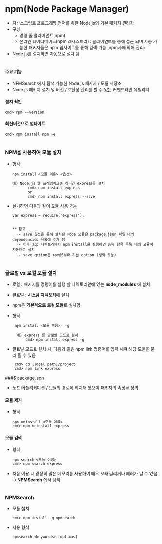 # npm(Node Package Manager)
   - 자바스크립트 프로그래밍 언어를 위한 Node.js의 기본 패키지 관리자
   - 구성 
     - 명령 줄 클라이언트(npm) 
     - 온라인 데이터베이스(npm 레지스트리) : 클라이언트를 통해 접근 되며 사용 가능한 패키지들은 npm 웹사이트를 통해 검색 가능 (npm사에 의해 관리)
   - Node.js를 설치하면 자동으로 설치 됨

 #   
 #### 주요 기능
  - NPMSearch 에서 탐색 가능한 Node.js 패키지 / 모듈 저장소
  - Node.js 패키지 설치 및 버전 / 호환성 관리를 할 수 있는 커맨드라인 유틸리티


#### 설치 확인

    cmd> npm --version



#### 최신버전으로 업데이트
  
    cmd> npm install npm -g


#
### NPM을 사용하여 모듈 설치
   - 형식 

         npm install <모듈 이름> <옵션>
      
	     예) Node.js 웹 프레임워크중 하나인 express를 설치
                cmd> npm install express
                or
                cmd> npm install express --save

   - 설치하면 다음과 같이 모듈 사용 가능
   
         var express = require('express');

	
         ** 참고
           -- save 옵션을 통해 설치된 Node 모듈은 package.json 파일 내의 dependencies 목록에 추가 됨
           -- 이후 app 디렉토리에서 npm install을 실행하면 종속 항목 목록 내의 모듈이 자동으로 설치
           -- save option은 npm@5부터 기본 option (생략 가능)

#
### 글로벌 vs 로컬 모듈 설치
   - 로컬 : 패키지를 명령어를 실행 할 디렉토리안에 있는 **node_modules** 에 설치
   - 글로벌 : **시스템 디렉토리**에 설치
   - npm은 **기본적으로 로컬 모듈**로 설치함 
   - 형식 
   
          npm install <모듈 이름>  -g
	  
           예) express 를 글로벌 모드로 설치
               cmd> npm install express -g

   - 글로벌 모드로 설치 시, 다음과 같은 npm link 명령어를 입력 해야 해당 모듈을 불러 올 수 있음

          cmd> cd [local path]/project
          cmd> npm link express

###$ package.json
   - 노드 어플리케이션 / 모듈의 경로에 위치해 있으며 패키지의 속성을 정의


#### 모듈 제거
   - 형식 

         npm uninstall <모듈 이름>
         cmd> npm uninstall express


#### 모듈 검색
   - 형식 
	
         npm search <모듈 이름>
         cmd> npm search express

  - 처음 이용 시 굉장히 많은 메모리를 사용하여 매우 오래 걸리거나 에러가 날 수 있음
    → **NPMSearch** 에서 검색 

#
### NPMSearch
   - 모둘 설치
     
         cmd> npm install -g npmsearch
      
   - 사용 형식

         npmsearch <keywords> [options]
   
